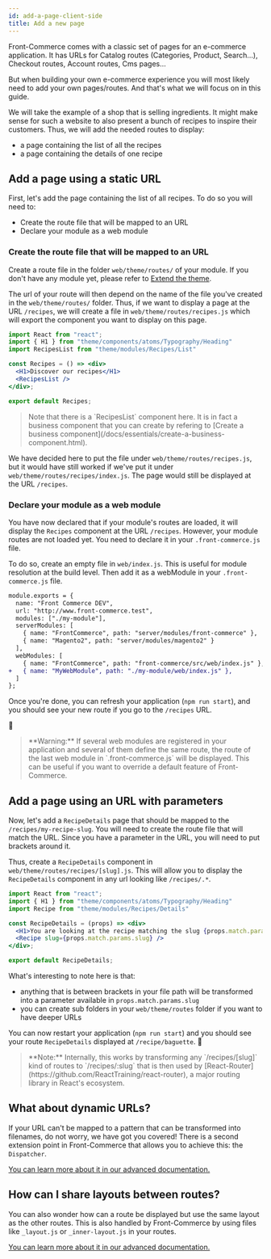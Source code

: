```yaml
---
id: add-a-page-client-side
title: Add a new page
---
```


Front-Commerce comes with a classic set of pages for an e-commerce application.
It has URLs for Catalog routes (Categories, Product, Search…), Checkout routes,
Account routes, Cms pages…

But when building your own e-commerce experience you will most likely need
to add your own pages/routes. And that's what we will focus on in this guide.

We will take the example of a shop that is selling ingredients. It might make
sense for such a website to also present a bunch of recipes to inspire their
customers. Thus, we will add the needed routes to display:

* a page containing the list of all the recipes
* a page containing the details of one recipe

## Add a page using a static URL

First, let's add the page containing the list of all recipes. To do so you will
need to:

* Create the route file that will be mapped to an URL
* Declare your module as a web module

### Create the route file that will be mapped to an URL

Create a route file in the folder `web/theme/routes/` of your module. If you don't have any module yet, please refer to [Extend the theme](extend-the-theme.html).

The url of your route will then depend on the name of the file you've created in the `web/theme/routes/` folder. Thus, if we want to display a page at the URL `/recipes`, we will create a file in `web/theme/routes/recipes.js` which will export the component you want to display on this page.

```jsx
import React from "react";
import { H1 } from "theme/components/atoms/Typography/Heading"
import RecipesList from "theme/modules/Recipes/List"

const Recipes = () => <div>
  <H1>Discover our recipes</H1>
  <RecipesList />
</div>;

export default Recipes;
```

<blockquote class="note">
Note that there is a `RecipesList` component here. It is in fact a business component that you can create by refering to [Create a business component](/docs/essentials/create-a-business-component.html).
</blockquote>

We have decided here to put the file under `web/theme/routes/recipes.js`, but it would have still worked if we've put it under `web/theme/routes/recipes/index.js`. The page would still be displayed at the URL `/recipes`.

### Declare your module as a web module

You have now declared that if your module's routes are loaded, it will display the `Recipes` component at the URL `/recipes`. However, your module routes are not loaded yet. You need to declare it in your `.front-commerce.js` file.

To do so, create an empty file in `web/index.js`. This is useful for module resolution at the build level. Then add it as a webModule in your `.front-commerce.js` file.

```diff
module.exports = {
  name: "Front Commerce DEV",
  url: "http://www.front-commerce.test",
  modules: ["./my-module"],
  serverModules: [
    { name: "FrontCommerce", path: "server/modules/front-commerce" },
    { name: "Magento2", path: "server/modules/magento2" }
  ],
  webModules: [
    { name: "FrontCommerce", path: "front-commerce/src/web/index.js" },
+   { name: "MyWebModule", path: "./my-module/web/index.js" },
  ]
};
```

Once you're done, you can refresh your application
(`npm run start`), and you should see your new route if you go
to the `/recipes` URL.

🎉

<blockquote class="warning">
    **Warning:** If several web modules are registered in your application and several of them define the same route, the route of the last web module in `.front-commerce.js` will be displayed. This can be useful if you want to override a default feature of Front-Commerce.
</blockquote>

## Add a page using an URL with parameters

Now, let's add a `RecipeDetails` page that should be mapped to the `/recipes/my-recipe-slug`. You will need to create the route file that will match the URL. Since you have a parameter in the URL, you will need to put brackets around it.

Thus, create a `RecipeDetails` component in `web/theme/routes/recipes/[slug].js`. This will allow you to display the `RecipeDetails` component in any url looking like `/recipes/.*`.

```jsx
import React from "react";
import { H1 } from "theme/components/atoms/Typography/Heading"
import Recipe from "theme/modules/Recipes/Details"

const RecipeDetails = (props) => <div>
  <H1>You are looking at the recipe matching the slug {props.match.params.slug}</H1>
  <Recipe slug={props.match.params.slug} />
</div>;

export default RecipeDetails;
```

What's interesting to note here is that:
* anything that is between brackets in your file path will be transformed into a parameter available in `props.match.params.slug`
* you can create sub folders in your `web/theme/routes` folder if you want to have deeper URLs

You can now restart your application (`npm run start`) and you should see your route `RecipeDetails` displayed at `/recipe/baguette`. 🎉

<blockquote class="warning">
  **Note:** Internally, this works by transforming any `/recipes/[slug]` kind of routes to `/recipes/:slug` that is then used by [React-Router](https://github.com/ReactTraining/react-router), a major routing library in React's ecosystem.
</blockquote>

## What about dynamic URLs?

If your URL can't be mapped to a pattern that can be transformed into filenames, do not worry,
we have got you covered! There is a second extension point in Front-Commerce that allows you to achieve this: the `Dispatcher`.

[You can learn more about it in our advanced documentation.](../advanced/theme/route-dispatcher.html)

## How can I share layouts between routes?

You can also wonder how can a route be displayed but use the same layout as the other routes. This is also handled by Front-Commerce by using files like `_layout.js` or `_inner-layout.js` in your routes.

[You can learn more about it in our advanced documentation.](../advanced/theme/layouts.html)